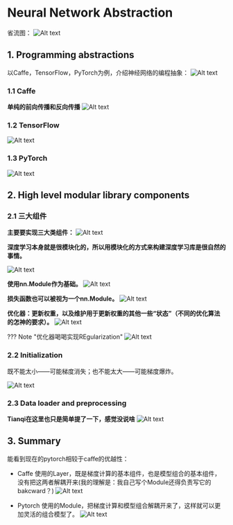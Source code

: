 # Neural Network Abstraction
省流图：
![Alt text](assets/image-12.png)
## 1. Programming abstractions
以Caffe，TensorFlow，PyTorch为例，介绍神经网络的编程抽象：
![Alt text](assets/image.png)
### 1.1 Caffe
**单纯的前向传播和反向传播**
![Alt text](assets/image-1.png)

### 1.2 TensorFlow
![Alt text](assets/image-2.png)

### 1.3 PyTorch
![Alt text](assets/image-3.png)

## 2. High level modular library components
### 2.1 三大组件
**主要要实现三大类组件：**
![Alt text](assets/image-4.png)

**深度学习本身就是很模块化的，所以用模块化的方式来构建深度学习库是很自然的事情。**

![Alt text](assets/image-5.png)

**使用nn.Module作为基础。**
![Alt text](assets/image-6.png)

**损失函数也可以被视为一个nn.Module。**
![Alt text](assets/image-7.png)

**优化器：更新权重，以及维护用于更新权重的其他一些“状态”（不同的优化算法的怎神的要求）。**
![Alt text](assets/image-8.png)

??? Note "优化器喝喝实现REgularization"
    ![Alt text](assets/image-9.png)

### 2.2 Initialization
既不能太小——可能梯度消失；也不能太大——可能梯度爆炸。

![Alt text](assets/image-10.png)


### 2.3 Data loader and preprocessing
**Tianqi在这里也只是简单提了一下，感觉没说啥**
![Alt text](assets/image-11.png)

## 3. Summary
能看到现在的pytorch相较于caffe的优越性：

- Caffe 使用的Layer，既是梯度计算的基本组件，也是模型组合的基本组件，没有把这两者解耦开来(我的理解是：我自己写个Module还得负责写它的bakcward？)
  ![Alt text](assets/image-13.png)

- Pytorch 使用的Module，把梯度计算和模型组合解耦开来了，这样就可以更加灵活的组合模型了。
  ![Alt text](assets/image-14.png)